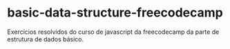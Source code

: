 # basic-data-structure-freecodecamp
Exercícios resolvidos do curso de javascript da freecodecamp da parte de estrutura de dados básico.
